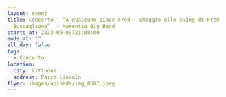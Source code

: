 ```yaml
---
layout: event
title: Concerto - “A qualcuno piace Fred - omaggio allo swing di Fred
  Buscaglione”  - Maxentia Big Band
starts_at: 2023-09-09T21:00:00
ends_at: ""
all_day: false
tags:
  - Concerto
location:
  city: Vittuone
  address: Parco Lincoln
flyer: images/uploads/img_0687.jpeg
---
```

